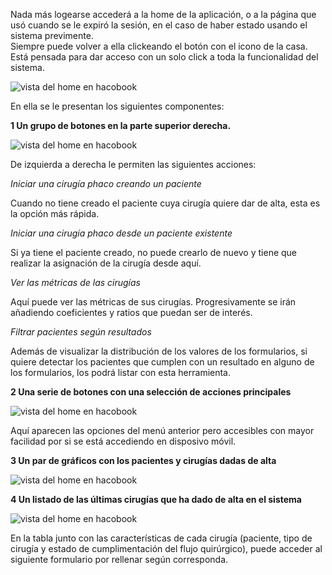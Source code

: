 
Nada más logearse accederá a la home de la aplicación, o a la página que usó cuando se le expiró la sesión, en el caso de haber estado usando el sistema previmente.  
Siempre puede volver a ella clickeando el botón con el icono de la casa. Está pensada para dar acceso con un solo click a toda la funcionalidad del sistema.


![vista del home en hacobook](https://docs.phacobook.com/assets/images/home_es.png)


En ella se le presentan los siguientes componentes:

**1 Un grupo de botones en la parte superior derecha.**

![vista del home en hacobook](https://docs.phacobook.com/assets/images/menuSuperior.png)

De izquierda a derecha le permiten las siguientes acciones:


_Iniciar una cirugía phaco creando un paciente_

Cuando no tiene creado el paciente cuya cirugía quiere dar de alta, esta es la opción más rápida.

_Iniciar una cirugía phaco desde un paciente existente_

Si ya tiene el paciente creado, no puede crearlo de nuevo y tiene que realizar la asignación de la cirugía desde aquí.

_Ver las métricas de las cirugías_

Aquí puede ver las métricas de sus cirugías. Progresivamente se irán añadiendo coeficientes y ratios que puedan ser de interés.

_Filtrar pacientes según resultados_

Además de visualizar la distribución de los valores de los formularios, si quiere detectar los pacientes que cumplen con un resultado en alguno de los formularios, los podrá listar con esta herramienta.

**2 Una serie de botones con una selección de acciones principales**

![vista del home en hacobook](https://docs.phacobook.com/assets/images/buttonGroupNav_es.png)

Aquí aparecen las opciones del menú anterior pero accesibles con mayor facilidad por si se está accediendo en disposivo móvil.

**3 Un par de gráficos con los pacientes y cirugías dadas de alta**

![vista del home en hacobook](https://docs.phacobook.com/assets/images/homeGraph.png)


**4 Un listado de las últimas cirugías que ha dado de alta en el sistema**

![vista del home en hacobook](https://docs.phacobook.com/assets/images/phacoTable.png)

En la tabla junto con las características de cada cirugía (paciente, tipo de cirugía y estado de cumplimentación del flujo quirúrgico), puede acceder al siguiente formulario por rellenar según corresponda.




